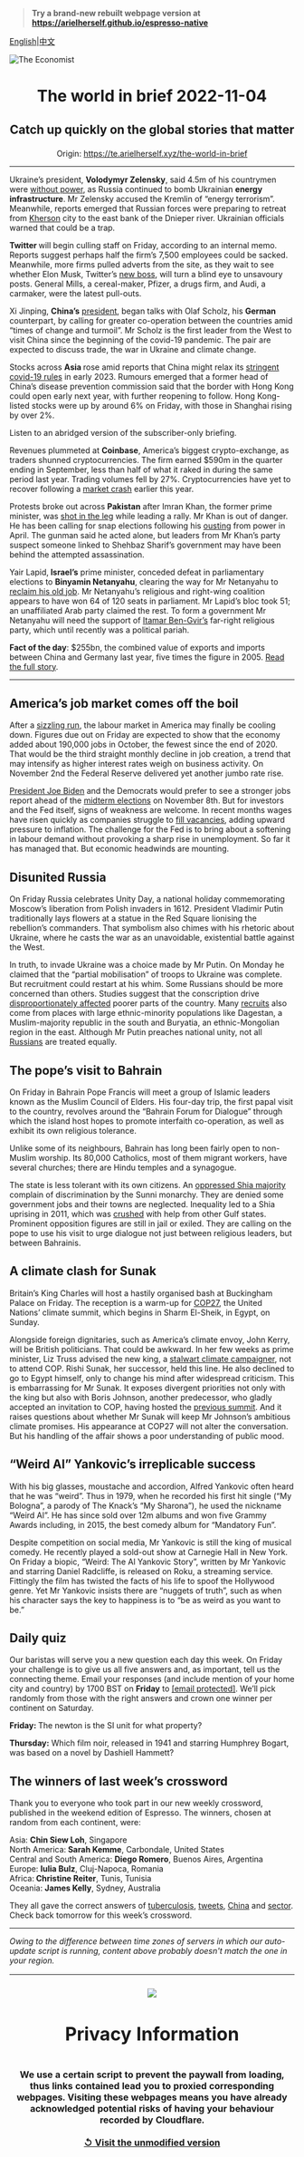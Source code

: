 > **Try a brand-new rebuilt webpage version at https://arielherself.github.io/espresso-native**

[English](https://github.com/arielherself/espresso/blob/main/README.md)|[中文](https://github-com.translate.goog/arielherself/espresso/blob/main/README.md?_x_tr_sl=en&_x_tr_tl=zh-CN&_x_tr_hl=zh-CN&_x_tr_pto=wapp)



![The Economist](menubar.png)

# <p align="center">The world in brief 2022-11-04</p>

## <p align="center">Catch up quickly on the global stories that matter</p>

<p align="center">Origin: <a href="https://te.arielherself.xyz/the-world-in-brief">https://te.arielherself.xyz/the-world-in-brief</a><hr>

Ukraine’s president, <strong>Volodymyr Zelensky</strong>, said 4.5m of his countrymen were [without power](https://te.arielherself.xyz/europe/2022/11/01/keeping-ukraine-from-freezing-this-winter), as Russia continued to bomb Ukrainian <strong>energy infrastructure</strong>. Mr Zelensky accused the Kremlin of “energy terrorism”. Meanwhile, reports emerged that Russian forces were preparing to retreat from [Kherson](https://te.arielherself.xyz/the-economist-explains/2022/08/30/why-does-kherson-matter) city to the east bank of the Dnieper river. Ukrainian officials warned that could be a trap.

<strong>Twitter </strong>will begin culling staff on Friday, according to an internal memo. Reports suggest perhaps half the firm’s 7,500 employees could be sacked. Meanwhile, more firms pulled adverts from the site, as they wait to see whether Elon Musk, Twitter’s [new boss](https://te.arielherself.xyz/business/2022/10/28/elon-musk-buys-twitter-at-last), will turn a blind eye to unsavoury posts. General Mills, a cereal-maker, Pfizer, a drugs firm, and Audi, a carmaker, were the latest pull-outs.

Xi Jinping, <strong>China’s</strong> [president](https://te.arielherself.xyz/china/2022/10/23/xi-jinping-leaves-no-doubt-who-is-in-charge-of-china), began talks with Olaf Scholz, his <strong>German</strong> counterpart, by calling for greater co-operation between the countries amid “times of change and turmoil”. Mr Scholz is the first leader from the West to visit China since the beginning of the covid-19 pandemic. The pair are expected to discuss trade, the war in Ukraine and climate change.

Stocks across <strong>Asia </strong>rose amid reports that China might relax its [stringent covid-19 rules](https://te.arielherself.xyz/business/2022/05/14/chinas-zero-covid-industrial-complex) in early 2023. Rumours emerged that a former head of China’s disease prevention commission said that the border with Hong Kong could open early next year, with further reopening to follow. Hong Kong-listed stocks were up by around 6% on Friday, with those in Shanghai rising by over 2%. 

Listen to an abridged version of the subscriber-only briefing.

Revenues plummeted at <strong>Coinbase</strong>, America’s biggest crypto-exchange, as traders shunned cryptocurrencies. The firm earned $590m in the quarter ending in September, less than half of what it raked in during the same period last year. Trading volumes fell by 27%. Cryptocurrencies have yet to recover following a [market crash](https://te.arielherself.xyz/finance-and-economics/2022/06/23/three-mechanisms-for-crypto-contagion) earlier this year.

Protests broke out across <strong>Pakistan</strong> after Imran Khan, the former prime minister, was [shot in the leg](https://te.arielherself.xyz/asia/2022/11/03/imran-khan-pakistans-ex-prime-minister-survives-an-attempt-on-his-life) while leading a rally. Mr Khan is out of danger. He has been calling for snap elections following his [ousting](https://te.arielherself.xyz/asia/2022/04/16/shehbaz-sharif-is-pakistans-new-prime-minister) from power in April. The gunman said he acted alone, but leaders from Mr Khan’s party suspect someone linked to Shehbaz Sharif’s government may have been behind the attempted assassination. 

Yair Lapid,<strong> Israel’s</strong> prime minister, conceded defeat in parliamentary elections to <strong>Binyamin Netanyahu</strong>, clearing the way for Mr Netanyahu to [reclaim his old job](https://te.arielherself.xyz/middle-east-and-africa/2022/11/02/netanyahu-seems-on-track-to-be-israels-next-prime-minister). Mr Netanyahu’s religious and right-wing coalition appears to have won 64 of 120 seats in parliament. Mr Lapid’s bloc took 51; an unaffiliated Arab party claimed the rest. To form a government Mr Netanyahu will need the support of [Itamar Ben-Gvir’s](https://te.arielherself.xyz/the-economist-explains/2022/11/03/who-is-itamar-ben-gvir-israels-kingmaker) far-right religious party, which until recently was a political pariah.

<strong>Fact of the day</strong>: $255bn, the combined value of exports and imports between China and Germany last year, five times the figure in 2005. [Read the full story](https://te.arielherself.xyz/business/2022/11/02/olaf-scholz-leads-a-blue-chip-business-delegation-to-china).

----------

## America’s job market comes off the boil

After a [sizzling run](https://te.arielherself.xyz/finance-and-economics/2022/10/02/americas-economy-is-too-strong-for-its-own-good), the labour market in America may finally be cooling down. Figures due out on Friday are expected to show that the economy added about 190,000 jobs in October, the fewest since the end of 2020. That would be the third straight monthly decline in job creation, a trend that may intensify as higher interest rates weigh on business activity. On November 2nd the Federal Reserve delivered yet another jumbo rate rise.

[President Joe Biden](https://te.arielherself.xyz/briefing/2022/10/27/joe-biden-attempts-the-biggest-overhaul-of-americas-economy-in-decades) and the Democrats would prefer to see a stronger jobs report ahead of the [midterm elections](https://te.arielherself.xyz/mid-terms-2022) on November 8th. But for investors and the Fed itself, signs of weakness are welcome. In recent months wages have risen quickly as companies struggle to [fill vacancies](https://te.arielherself.xyz/business/2022/09/05/why-businesses-are-furiously-hiring-even-as-a-downturn-looms), adding upward pressure to inflation. The challenge for the Fed is to bring about a softening in labour demand without provoking a sharp rise in unemployment. So far it has managed that. But economic headwinds are mounting.

## Disunited Russia

On Friday Russia celebrates Unity Day, a national holiday commemorating Moscow’s liberation from Polish invaders in 1612. President Vladimir Putin traditionally lays flowers at a statue in the Red Square lionising the rebellion’s commanders. That symbolism also chimes with his rhetoric about Ukraine, where he casts the war as an unavoidable, existential battle against the West. 

In truth, to invade Ukraine was a choice made by Mr Putin. On Monday he claimed that the “partial mobilisation” of troops to Ukraine was complete. But recruitment could restart at his whim. Some Russians should be more concerned than others. Studies suggest that the conscription drive [disproportionately affected](https://te.arielherself.xyz/graphic-detail/2022/10/21/where-are-russias-newest-soldiers-coming-from) poorer parts of the country. Many [recruits](https://te.arielherself.xyz/the-economist-explains/2022/09/24/how-russia-is-conscripting-men-to-fight-in-ukraine) also come from places with large ethnic-minority populations like Dagestan, a Muslim-majority republic in the south and Buryatia, an ethnic-Mongolian region in the east. Although Mr Putin preaches national unity, not all [Russians](https://te.arielherself.xyz/by-invitation/2022/10/05/kirill-rogov-on-what-russians-really-think-of-the-war-in-ukraine) are treated equally.

## The pope’s visit to Bahrain

On Friday in Bahrain Pope Francis will meet a group of Islamic leaders known as the Muslim Council of Elders. His four-day trip, the first papal visit to the country, revolves around the “Bahrain Forum for Dialogue” through which the island host hopes to promote interfaith co-operation, as well as exhibit its own religious tolerance. 

Unlike some of its neighbours, Bahrain has long been fairly open to non-Muslim worship. Its 80,000 Catholics, most of them migrant workers, have several churches; there are Hindu temples and a synagogue.

The state is less tolerant with its own citizens. An [oppressed Shia majority](https://te.arielherself.xyz/middle-east-and-africa/2022/01/22/sunnis-and-shias-in-bahrain-remain-as-far-apart-as-ever) complain of discrimination by the Sunni monarchy. They are denied some government jobs and their towns are neglected. Inequality led to a Shia uprising in 2011, which was [crushed](https://te.arielherself.xyz/middle-east-and-africa/2011/03/17/calling-in-the-big-guns) with help from other Gulf states. Prominent opposition figures are still in jail or exiled. They are calling on the pope to use his visit to urge dialogue not just between religious leaders, but between Bahrainis.

## A climate clash for Sunak

Britain’s King Charles will host a hastily organised bash at Buckingham Palace on Friday. The reception is a warm-up for [COP27](https://te.arielherself.xyz/COP27pod), the United Nations’ climate summit, which begins in Sharm El-Sheik, in Egypt, on Sunday.  
  
 Alongside foreign dignitaries, such as America’s climate envoy, John Kerry, will be British politicians. That could be awkward. In her few weeks as prime minister, Liz Truss advised the new king, a [stalwart climate campaigner](https://te.arielherself.xyz/britain/2022/09/22/king-charles-versus-trussonomics), not to attend COP. Rishi Sunak, her successor, held this line. He also declined to go to Egypt himself, only to change his mind after widespread criticism. This is embarrassing for Mr Sunak. It exposes divergent priorities not only with the king but also with Boris Johnson, another predecessor, who gladly accepted an invitation to COP, having hosted the [previous summit](https://te.arielherself.xyz/britain/2021/11/06/cop26-in-glasgow-gets-off-to-a-chaotic-start). And it raises questions about whether Mr Sunak will keep Mr Johnson’s ambitious climate promises. His appearance at COP27 will not alter the conversation. But his handling of the affair shows a poor understanding of public mood.

## “Weird Al” Yankovic’s irreplicable success

With his big glasses, moustache and accordion, Alfred Yankovic often heard that he was “weird”. Thus in 1979, when he recorded his first hit single (“My Bologna”, a parody of The Knack’s “My Sharona”), he used the nickname “Weird Al”. He has since sold over 12m albums and won five Grammy Awards including, in 2015, the best comedy album for “Mandatory Fun”.  
  
 Despite competition on social media, Mr Yankovic is still the king of musical comedy. He recently played a sold-out show at Carnegie Hall in New York. On Friday a biopic, “Weird: The Al Yankovic Story”, written by Mr Yankovic and starring Daniel Radcliffe, is released on Roku, a streaming service. Fittingly the film has twisted the facts of his life to spoof the Hollywood genre. Yet Mr Yankovic insists there are “nuggets of truth”, such as when his character says the key to happiness is to “be as weird as you want to be.”

## Daily quiz

Our baristas will serve you a new question each day this week. On Friday your challenge is to give us all five answers and, as important, tell us the connecting theme. Email your responses (and include mention of your home city and country) by 1700 BST on <strong>Friday</strong> to [<span class="__cf_email__" data-cfemail="0756726e7d42747775627474684762646869686a6e74732964686a">[email&#160;protected]</span>](https://mail.google.com/mail/?view=cm&amp;fs=1&amp;tf=1&amp;to=QuizEspresso@te.arielherself.xyz). We’ll pick randomly from those with the right answers and crown one winner per continent on Saturday.

<strong>Friday: </strong>The newton is the SI unit for what property?

<strong>Thursday:</strong> Which film noir, released in 1941 and starring Humphrey Bogart, was based on a novel by Dashiell Hammett?

## The winners of last week’s crossword

Thank you to everyone who took part in our new weekly crossword, published in the weekend edition of Espresso. The winners, chosen at random from each continent, were: 

Asia: <strong>Chin Siew Loh</strong>, Singapore  
 North America:<strong> Sarah Kemme</strong>, Carbondale, United States  
 Central and South America: <strong>Diego Romero</strong>, Buenos Aires, Argentina  
 Europe: <strong>Iulia Bulz</strong>, Cluj-Napoca, Romania  
 Africa:<strong> Christine Reiter</strong>, Tunis, Tunisia  
 Oceania: <strong>James Kelly</strong>, Sydney, Australia

They all gave the correct answers of [tuberculosis](https://te.arielherself.xyz/international/2022/10/27/how-one-pandemic-made-another-one-worse), [tweets](https://te.arielherself.xyz/business/2022/10/28/elon-musk-buys-twitter-at-last), [China](https://te.arielherself.xyz/china/2022/10/27/chinas-problem-with-female-representation-is-getting-worse) and [sector](https://te.arielherself.xyz/leaders/2022/10/27/for-xi-jinping-loyalty-trumps-ability). Check back tomorrow for this week’s crossword.

----------

*Owing to the difference between time zones of servers in which our auto-update script is running, content above probably doesn't match the one in your region.*

|<br><div align="center"><img src="unlock.png" /><h1>Privacy Information</h1></div></br>We use a certain script to prevent the paywall from loading, thus links contained lead you to proxied corresponding webpages. Visiting these webpages means you have already acknowledged potential risks of having your behaviour recorded by Cloudflare.<br><br>[&#x21BA; Visit the unmodified version](README.raw.md)<br><br>|
|-----|
